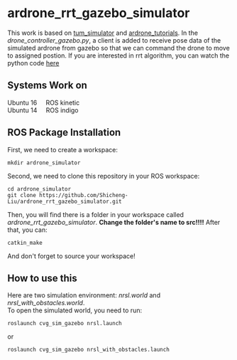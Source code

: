 ardrone_rrt_gazebo_simulator
=
This work is based on [tum_simulator](https://github.com/tum-vision/tum_simulator) and [ardrone_tutorials](https://github.com/mikehamer/ardrone_tutorials). In the _drone_controller_gazebo.py_, a client is added to receive pose data of the simulated ardrone from gazebo so that we can command the drone to move to assigned postion. If you are interested in rrt algorithm, you can watch the python code [here](https://github.com/Shicheng-Liu/ardrone_rrt)
<br>

Systems Work on
-
Ubuntu 16 &nbsp;    &nbsp;  ROS kinetic<br>
Ubuntu 14 &nbsp;    &nbsp;  ROS indigo
<br>

ROS Package Installation
-
First, we need to create a workspace:
```
mkdir ardrone_simulator
```
Second, we need to clone this repository in your ROS workspace:
```
cd ardrone_simulator
git clone https://github.com/Shicheng-Liu/ardrone_rrt_gazebo_simulator.git
```
Then, you will find there is a folder in your workspace called _ardrone_rrt_gazebo_simulator_. **Change the folder's name to src!!!!**
After that, you can:
```
catkin_make
```
And don't forget to source your workspace!

How to use this 
-
Here are two simulation environment: _nrsl.world_ and _nrsl_with_obstacles.world_.
<br> To open the simulated world, you need to run:
```
roslaunch cvg_sim_gazebo nrsl.launch
```
or 
```
roslaunch cvg_sim_gazebo nrsl_with_obstacles.launch
```

